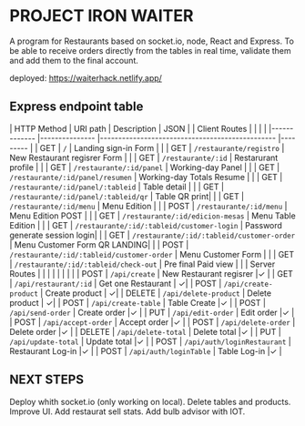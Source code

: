 # PROJECT IRON WAITER

A program for Restaurants based on socket.io, node, React and Express. To be able to receive orders directly from the tables in real time, validate them and add them to the final account.

deployed: https://waiterhack.netlify.app/ 

## Express endpoint table

| HTTP Method | URI path | Description | JSON |
| Client Routes | | | |
|------------- |--------------- |------------------------------------------------ |--------- |
| GET | `/` | Landing sign-in Form | |
| GET | `/restaurante/registro` | New Restaurant regisrer Form | |
| GET | `/restaurante/:id` | Restarurant profile | |
| GET | `/restaurante/:id/panel` | Working-day Panel | |
| GET | `/restaurante/:id/panel/resumen` | Working-day Totals Resume | |
| GET | `/restaurante/:id/panel/:tableid` | Table detail | |
| GET | `/restaurante/:id/panel/:tableid/qr` | Table QR print| |
| GET | `/restaurante/:id/menu` | Menu Edition | |
| POST | `/restaurante/:id/menu` | Menu Edition POST | |
| GET | `/restaurante/:id/edicion-mesas` | Menu Table Edition | |
| GET | `/restaurante/:id/:tableid/customer-login` | Password generate session login| |
| GET | `/restaurante/:id/:tableid/customer-order` | Menu Customer Form QR LANDING| |
| POST | `/restaurante/:id/:tableid/customer-order` | Menu Customer Form | |
| GET | `/restaurante/:id/:tableid/check-out` | Pre final Paid view | |
| Server Routes | | | |
| | | |
| POST | `/api/create` | New Restaurant regisrer |✓ |
| GET | `/api/restaurant/:id` | Get one Restaurant | ✓|
| POST | `/api/create-product` | Create product | ✓|
| DELETE | `/api/delete-product` | Delete product | ✓|
| POST | `/api/create-table` | Table Create |✓ |
| POST | `/api/send-order` | Create order |✓ |
| PUT | `/api/edit-order` | Edit order |✓ |
| POST | `/api/accept-order` | Accept order |✓ |
| POST | `/api/delete-order` | Delete order |✓ |
| DELETE | `/api/delete-total` | Delete total |✓ |
| PUT | `/api/update-total` | Update total |✓ |
| POST | `/api/auth/loginRestaurant` | Restaurant Log-in |✓ |
| POST | `/api/auth/loginTable` | Table Log-in |✓ |

## NEXT STEPS ##

Deploy whith socket.io (only working on local).
Delete tables and products.
Improve UI.
Add restaurat sell stats.
Add bulb advisor with IOT.
